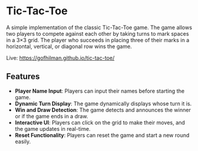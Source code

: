 # Tic-Tac-Toe

A simple implementation of the classic Tic-Tac-Toe game. The game allows two players to compete against each other by taking turns to mark spaces in a 3×3 grid. The player who succeeds in placing three of their marks in a horizontal, vertical, or diagonal row wins the game.

Live: <https://gofhilman.github.io/tic-tac-toe/>

## Features

- **Player Name Input**: Players can input their names before starting the game.
- **Dynamic Turn Display**: The game dynamically displays whose turn it is.
- **Win and Draw Detection**: The game detects and announces the winner or if the game ends in a draw.
- **Interactive UI**: Players can click on the grid to make their moves, and the game updates in real-time.
- **Reset Functionality**: Players can reset the game and start a new round easily.
